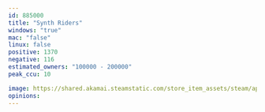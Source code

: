 ```yaml
---
id: 885000
title: "Synth Riders"
windows: "true"
mac: "false"
linux: false
positive: 1370
negative: 116
estimated_owners: "100000 - 200000"
peak_ccu: 10

image: https://shared.akamai.steamstatic.com/store_item_assets/steam/apps/885000/header.jpg?t=1732038833
opinions:
---
```

